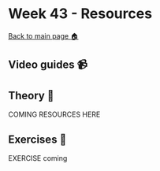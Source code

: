 # Week 43 - Resources

[Back to main page :house:](https://github.com/kokchun/Databehandling-21)

## Video guides :video_camera:


## Theory :book:

COMING RESOURCES HERE

## Exercises :running:

EXERCISE coming